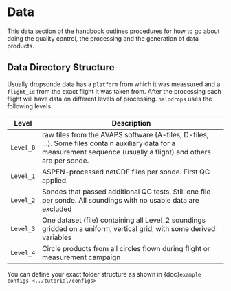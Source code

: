 # Data

This data section of the handbook outlines procedures for how to go about doing the quality control, the processing and the generation of data products.

## Data Directory Structure

Usually dropsonde data has a `platform` from which it was meassured and a `flight_id` from the exact flight it was taken from. After the processing each flight will have data on different levels of processing. `halodrops` uses the following levels.

| Level     | Description                                                                                    |
| --------- | ---------------------------------------------------------------------------------------------- |
| `Level_0` | raw files from the AVAPS software (A-files, D-files, ...). Some files contain auxiliary data for a measurement sequence (usually a flight) and others are per sonde. |
| `Level_1` | ASPEN-processed netCDF files per sonde. First QC applied. |
| `Level_2` | Sondes that passed additional QC tests. Still one file per sonde. All soundings with no usable data are excluded  |
| `Level_3` | One dataset (file) containing all Level_2 soundings gridded on a uniform, vertical grid, with some derived variables |
| `Level_4` | Circle products from all circles flown during flight or measurement campaign |


You can define your exact folder structure as shown in {doc}`example configs <../tutorial/configs>`
